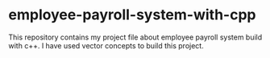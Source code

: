 # employee-payroll-system-with-cpp
This repository contains my project file about employee payroll system build with c++. I have used vector concepts to build this project.
